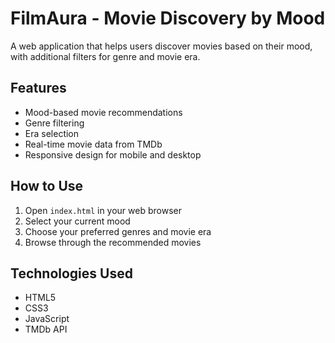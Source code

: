 # FilmAura - Movie Discovery by Mood

A web application that helps users discover movies based on their mood, with additional filters for genre and movie era.

## Features
- Mood-based movie recommendations
- Genre filtering
- Era selection
- Real-time movie data from TMDb
- Responsive design for mobile and desktop

## How to Use
1. Open `index.html` in your web browser
2. Select your current mood
3. Choose your preferred genres and movie era
4. Browse through the recommended movies

## Technologies Used
- HTML5
- CSS3
- JavaScript
- TMDb API 